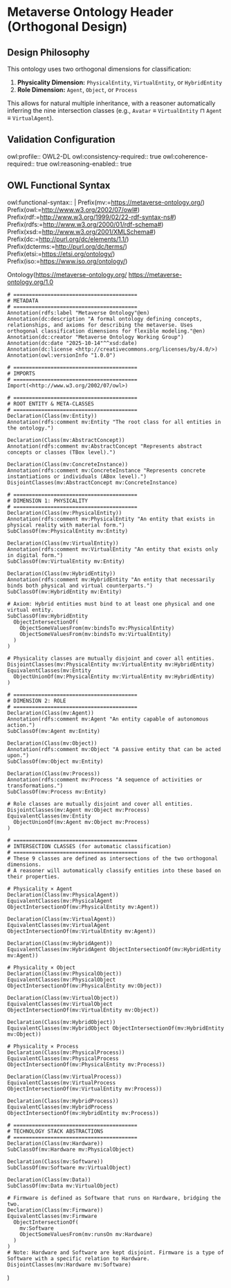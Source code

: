 # Metaverse Ontology Header (Orthogonal Design)

## Design Philosophy
This ontology uses two orthogonal dimensions for classification:

1.  **Physicality Dimension:** `PhysicalEntity`, `VirtualEntity`, or `HybridEntity`
2.  **Role Dimension:** `Agent`, `Object`, or `Process`

This allows for natural multiple inheritance, with a reasoner automatically inferring the nine intersection classes (e.g., `Avatar` ≡ `VirtualEntity` ⊓ `Agent` ≡ `VirtualAgent`).

## Validation Configuration
owl:profile:: OWL2-DL
owl:consistency-required:: true
owl:coherence-required:: true
owl:reasoning-enabled:: true

## OWL Functional Syntax
owl:functional-syntax:: |
  Prefix(mv:=<https://metaverse-ontology.org/>)
  Prefix(owl:=<http://www.w3.org/2002/07/owl#>)
  Prefix(rdf:=<http://www.w3.org/1999/02/22-rdf-syntax-ns#>)
  Prefix(rdfs:=<http://www.w3.org/2000/01/rdf-schema#>)
  Prefix(xsd:=<http://www.w3.org/2001/XMLSchema#>)
  Prefix(dc:=<http://purl.org/dc/elements/1.1/>)
  Prefix(dcterms:=<http://purl.org/dc/terms/>)
  Prefix(etsi:=<https://etsi.org/ontology/>)
  Prefix(iso:=<https://www.iso.org/ontology/>)

  Ontology(<https://metaverse-ontology.org/>
    <https://metaverse-ontology.org/1.0>

    # ========================================
    # METADATA
    # ========================================
    Annotation(rdfs:label "Metaverse Ontology"@en)
    Annotation(dc:description "A formal ontology defining concepts, relationships, and axioms for describing the metaverse. Uses orthogonal classification dimensions for flexible modeling."@en)
    Annotation(dc:creator "Metaverse Ontology Working Group")
    Annotation(dc:date "2025-10-14"^^xsd:date)
    Annotation(dc:license <http://creativecommons.org/licenses/by/4.0/>)
    Annotation(owl:versionInfo "1.0.0")

    # ========================================
    # IMPORTS
    # ========================================
    Import(<http://www.w3.org/2002/07/owl>)

    # ========================================
    # ROOT ENTITY & META-CLASSES
    # ========================================
    Declaration(Class(mv:Entity))
    Annotation(rdfs:comment mv:Entity "The root class for all entities in the ontology.")

    Declaration(Class(mv:AbstractConcept))
    Annotation(rdfs:comment mv:AbstractConcept "Represents abstract concepts or classes (TBox level).")

    Declaration(Class(mv:ConcreteInstance))
    Annotation(rdfs:comment mv:ConcreteInstance "Represents concrete instantiations or individuals (ABox level).")
    DisjointClasses(mv:AbstractConcept mv:ConcreteInstance)

    # ========================================
    # DIMENSION 1: PHYSICALITY
    # ========================================
    Declaration(Class(mv:PhysicalEntity))
    Annotation(rdfs:comment mv:PhysicalEntity "An entity that exists in physical reality with material form.")
    SubClassOf(mv:PhysicalEntity mv:Entity)

    Declaration(Class(mv:VirtualEntity))
    Annotation(rdfs:comment mv:VirtualEntity "An entity that exists only in digital form.")
    SubClassOf(mv:VirtualEntity mv:Entity)

    Declaration(Class(mv:HybridEntity))
    Annotation(rdfs:comment mv:HybridEntity "An entity that necessarily binds both physical and virtual counterparts.")
    SubClassOf(mv:HybridEntity mv:Entity)

    # Axiom: Hybrid entities must bind to at least one physical and one virtual entity.
    SubClassOf(mv:HybridEntity
      ObjectIntersectionOf(
        ObjectSomeValuesFrom(mv:bindsTo mv:PhysicalEntity)
        ObjectSomeValuesFrom(mv:bindsTo mv:VirtualEntity)
      )
    )

    # Physicality classes are mutually disjoint and cover all entities.
    DisjointClasses(mv:PhysicalEntity mv:VirtualEntity mv:HybridEntity)
    EquivalentClasses(mv:Entity
      ObjectUnionOf(mv:PhysicalEntity mv:VirtualEntity mv:HybridEntity)
    )

    # ========================================
    # DIMENSION 2: ROLE
    # ========================================
    Declaration(Class(mv:Agent))
    Annotation(rdfs:comment mv:Agent "An entity capable of autonomous action.")
    SubClassOf(mv:Agent mv:Entity)

    Declaration(Class(mv:Object))
    Annotation(rdfs:comment mv:Object "A passive entity that can be acted upon.")
    SubClassOf(mv:Object mv:Entity)

    Declaration(Class(mv:Process))
    Annotation(rdfs:comment mv:Process "A sequence of activities or transformations.")
    SubClassOf(mv:Process mv:Entity)

    # Role classes are mutually disjoint and cover all entities.
    DisjointClasses(mv:Agent mv:Object mv:Process)
    EquivalentClasses(mv:Entity
      ObjectUnionOf(mv:Agent mv:Object mv:Process)
    )

    # ========================================
    # INTERSECTION CLASSES (for automatic classification)
    # ========================================
    # These 9 classes are defined as intersections of the two orthogonal dimensions.
    # A reasoner will automatically classify entities into these based on their properties.

    # Physicality × Agent
    Declaration(Class(mv:PhysicalAgent))
    EquivalentClasses(mv:PhysicalAgent ObjectIntersectionOf(mv:PhysicalEntity mv:Agent))

    Declaration(Class(mv:VirtualAgent))
    EquivalentClasses(mv:VirtualAgent ObjectIntersectionOf(mv:VirtualEntity mv:Agent))

    Declaration(Class(mv:HybridAgent))
    EquivalentClasses(mv:HybridAgent ObjectIntersectionOf(mv:HybridEntity mv:Agent))

    # Physicality × Object
    Declaration(Class(mv:PhysicalObject))
    EquivalentClasses(mv:PhysicalObject ObjectIntersectionOf(mv:PhysicalEntity mv:Object))

    Declaration(Class(mv:VirtualObject))
    EquivalentClasses(mv:VirtualObject ObjectIntersectionOf(mv:VirtualEntity mv:Object))

    Declaration(Class(mv:HybridObject))
    EquivalentClasses(mv:HybridObject ObjectIntersectionOf(mv:HybridEntity mv:Object))

    # Physicality × Process
    Declaration(Class(mv:PhysicalProcess))
    EquivalentClasses(mv:PhysicalProcess ObjectIntersectionOf(mv:PhysicalEntity mv:Process))

    Declaration(Class(mv:VirtualProcess))
    EquivalentClasses(mv:VirtualProcess ObjectIntersectionOf(mv:VirtualEntity mv:Process))

    Declaration(Class(mv:HybridProcess))
    EquivalentClasses(mv:HybridProcess ObjectIntersectionOf(mv:HybridEntity mv:Process))

    # ========================================
    # TECHNOLOGY STACK ABSTRACTIONS
    # ========================================
    Declaration(Class(mv:Hardware))
    SubClassOf(mv:Hardware mv:PhysicalObject)

    Declaration(Class(mv:Software))
    SubClassOf(mv:Software mv:VirtualObject)

    Declaration(Class(mv:Data))
    SubClassOf(mv:Data mv:VirtualObject)

    # Firmware is defined as Software that runs on Hardware, bridging the two.
    Declaration(Class(mv:Firmware))
    EquivalentClasses(mv:Firmware
      ObjectIntersectionOf(
        mv:Software
        ObjectSomeValuesFrom(mv:runsOn mv:Hardware)
      )
    )
    # Note: Hardware and Software are kept disjoint. Firmware is a type of Software with a specific relation to Hardware.
    DisjointClasses(mv:Hardware mv:Software)
  )